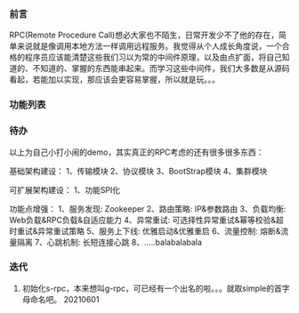 ### 前言
RPC(Remote Procedure Call)想必大家也不陌生，日常开发少不了他的存在，简单来说就是像调用本地方法一样调用远程服务。我觉得从个人成长角度说，一个合格的程序员应该能清楚这些我们习以为常的中间件原理，以及由点扩面，将自己知道的、不知道的、掌握的东西能串起来。而学习这些中间件，我们大多数是从源码看起，若能加以实现，那应该会更容易掌握，所以就是玩。。。

### 功能列表


### 待办
以上为自己小打小闹的demo，其实真正的RPC考虑的还有很多很多东西：

基础架构建设：
1、传输模块
2、协议模块
3、BootStrap模块
4、集群模块

可扩展架构建设：
1、功能SPI化

功能点增强：
1、服务发现: Zookeeper
2、路由策略: IP&参数路由
3、负载均衡: Web负载&RPC负载&自适应能力
4、异常重试: 可选择性异常重试&幂等校验&超时重试&异常重试策略
5、服务上下线: 优雅启动&优雅重启
6、流量控制: 熔断&流量隔离
7、心跳机制: 长短连接心跳
8、.....balabalabala

### 迭代
1. 初始化s-rpc，本来想叫g-rpc，可已经有一个出名的啦。。。就取simple的首字母命名吧。 20210601